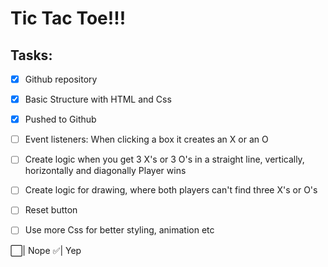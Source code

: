 # Tic Tac Toe!!!


## Tasks:

- [x] Github repository
- [x] Basic Structure with HTML and Css
- [x] Pushed to Github
- [ ] Event listeners: When clicking a box it creates an X or an O
- [ ] Create logic when you get 3 X's or 3 O's in a straight line, vertically, horizontally and diagonally Player wins
- [ ] Create logic for drawing, where both players can't find three X's or O's
- [ ] Reset button
- [ ] Use more Css for better styling, animation etc


⬜️| Nope
✅| Yep
